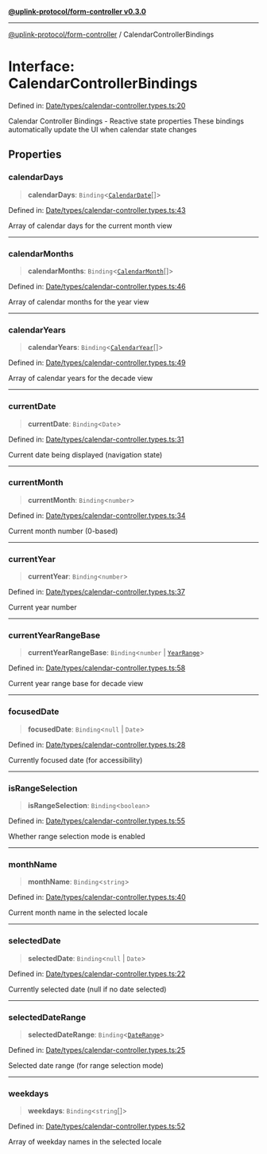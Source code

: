 [**@uplink-protocol/form-controller v0.3.0**](../README.md)

***

[@uplink-protocol/form-controller](../globals.md) / CalendarControllerBindings

# Interface: CalendarControllerBindings

Defined in: [Date/types/calendar-controller.types.ts:20](https://github.com/jmkcoder/uplink-protocol-calendar/blob/c7c94af75a3a7e438811c9ee3008f982792d2fb8/src/Date/types/calendar-controller.types.ts#L20)

Calendar Controller Bindings - Reactive state properties
These bindings automatically update the UI when calendar state changes

## Properties

### calendarDays

> **calendarDays**: `Binding`\<[`CalendarDate`](CalendarDate.md)[]\>

Defined in: [Date/types/calendar-controller.types.ts:43](https://github.com/jmkcoder/uplink-protocol-calendar/blob/c7c94af75a3a7e438811c9ee3008f982792d2fb8/src/Date/types/calendar-controller.types.ts#L43)

Array of calendar days for the current month view

***

### calendarMonths

> **calendarMonths**: `Binding`\<[`CalendarMonth`](CalendarMonth.md)[]\>

Defined in: [Date/types/calendar-controller.types.ts:46](https://github.com/jmkcoder/uplink-protocol-calendar/blob/c7c94af75a3a7e438811c9ee3008f982792d2fb8/src/Date/types/calendar-controller.types.ts#L46)

Array of calendar months for the year view

***

### calendarYears

> **calendarYears**: `Binding`\<[`CalendarYear`](CalendarYear.md)[]\>

Defined in: [Date/types/calendar-controller.types.ts:49](https://github.com/jmkcoder/uplink-protocol-calendar/blob/c7c94af75a3a7e438811c9ee3008f982792d2fb8/src/Date/types/calendar-controller.types.ts#L49)

Array of calendar years for the decade view

***

### currentDate

> **currentDate**: `Binding`\<`Date`\>

Defined in: [Date/types/calendar-controller.types.ts:31](https://github.com/jmkcoder/uplink-protocol-calendar/blob/c7c94af75a3a7e438811c9ee3008f982792d2fb8/src/Date/types/calendar-controller.types.ts#L31)

Current date being displayed (navigation state)

***

### currentMonth

> **currentMonth**: `Binding`\<`number`\>

Defined in: [Date/types/calendar-controller.types.ts:34](https://github.com/jmkcoder/uplink-protocol-calendar/blob/c7c94af75a3a7e438811c9ee3008f982792d2fb8/src/Date/types/calendar-controller.types.ts#L34)

Current month number (0-based)

***

### currentYear

> **currentYear**: `Binding`\<`number`\>

Defined in: [Date/types/calendar-controller.types.ts:37](https://github.com/jmkcoder/uplink-protocol-calendar/blob/c7c94af75a3a7e438811c9ee3008f982792d2fb8/src/Date/types/calendar-controller.types.ts#L37)

Current year number

***

### currentYearRangeBase

> **currentYearRangeBase**: `Binding`\<`number` \| [`YearRange`](YearRange.md)\>

Defined in: [Date/types/calendar-controller.types.ts:58](https://github.com/jmkcoder/uplink-protocol-calendar/blob/c7c94af75a3a7e438811c9ee3008f982792d2fb8/src/Date/types/calendar-controller.types.ts#L58)

Current year range base for decade view

***

### focusedDate

> **focusedDate**: `Binding`\<`null` \| `Date`\>

Defined in: [Date/types/calendar-controller.types.ts:28](https://github.com/jmkcoder/uplink-protocol-calendar/blob/c7c94af75a3a7e438811c9ee3008f982792d2fb8/src/Date/types/calendar-controller.types.ts#L28)

Currently focused date (for accessibility)

***

### isRangeSelection

> **isRangeSelection**: `Binding`\<`boolean`\>

Defined in: [Date/types/calendar-controller.types.ts:55](https://github.com/jmkcoder/uplink-protocol-calendar/blob/c7c94af75a3a7e438811c9ee3008f982792d2fb8/src/Date/types/calendar-controller.types.ts#L55)

Whether range selection mode is enabled

***

### monthName

> **monthName**: `Binding`\<`string`\>

Defined in: [Date/types/calendar-controller.types.ts:40](https://github.com/jmkcoder/uplink-protocol-calendar/blob/c7c94af75a3a7e438811c9ee3008f982792d2fb8/src/Date/types/calendar-controller.types.ts#L40)

Current month name in the selected locale

***

### selectedDate

> **selectedDate**: `Binding`\<`null` \| `Date`\>

Defined in: [Date/types/calendar-controller.types.ts:22](https://github.com/jmkcoder/uplink-protocol-calendar/blob/c7c94af75a3a7e438811c9ee3008f982792d2fb8/src/Date/types/calendar-controller.types.ts#L22)

Currently selected date (null if no date selected)

***

### selectedDateRange

> **selectedDateRange**: `Binding`\<[`DateRange`](DateRange.md)\>

Defined in: [Date/types/calendar-controller.types.ts:25](https://github.com/jmkcoder/uplink-protocol-calendar/blob/c7c94af75a3a7e438811c9ee3008f982792d2fb8/src/Date/types/calendar-controller.types.ts#L25)

Selected date range (for range selection mode)

***

### weekdays

> **weekdays**: `Binding`\<`string`[]\>

Defined in: [Date/types/calendar-controller.types.ts:52](https://github.com/jmkcoder/uplink-protocol-calendar/blob/c7c94af75a3a7e438811c9ee3008f982792d2fb8/src/Date/types/calendar-controller.types.ts#L52)

Array of weekday names in the selected locale
